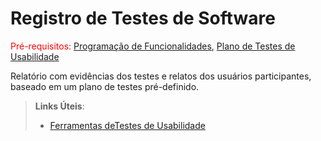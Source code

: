# Registro de Testes de Software

<span style="color:red">Pré-requisitos: <a href="7-Programação de Funcionalidades.md"> Programação de Funcionalidades</a></span>, <a href="10-Plano de Testes de Usabilidade.md"> Plano de Testes de Usabilidade</a>

Relatório com evidências dos testes e relatos dos usuários participantes, baseado em um plano de testes pré-definido.

> **Links Úteis**:
> - [Ferramentas deTestes de Usabilidade](https://www.usability.gov/how-to-and-tools/resources/templates.html)
